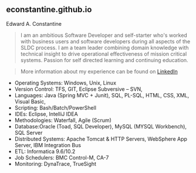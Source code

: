 ## econstantine.github.io
Edward A. Constantine

> I am an ambitious Software Developer and self-starter who's worked with business users and software developers during all aspects of the   SLDC process. I am a team leader combining domain knowledge with technical insight to drive operational effectiveness of mission critical   systems. Passion for self directed learning and continuing education.

> More information about my experience can be found on [LinkedIn](https://www.linkedin.com/in/edwardconstantine/)

- Operating Systems: Windows, Unix, Linux 
- Version Control: TFS, GIT, Eclipse Subversive – SVN, 
- Languages: Java (Spring MVC + Junit), SQL, PL-SQL, HTML, CSS, XML, Visual Basic, 
- Scripting: Bash/Batch/PowerShell  
- IDEs: Eclipse, IntelliJ IDEA 
- Methodologies: Waterfall, Agile (Scrum) 
- Database:Oracle (Toad, SQL Developer), MySQL (MYSQL Workbench), SQL Server 
- Distributed Systems: Apache Tomcat & HTTP Servers, WebSphere App Server, IBM Integration Bus 
- ETL: Informatica 9.6/10.2
- Job Schedulers: BMC Control-M, CA-7
- Monitoring: DynaTrace, TrueSight
